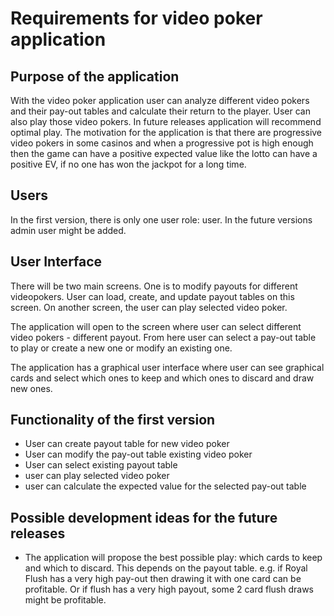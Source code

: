 # Requirements for video poker application

## Purpose of the application 

With the video poker application user can analyze different video pokers and their pay-out tables and calculate their return to the player. User can also play those video pokers.
In future releases application will recommend optimal play. The motivation for the application is that there are progressive video pokers 
in some casinos and when a progressive pot is high enough then the game can have a positive expected value like the lotto can have a positive EV, 
if no one has won the jackpot for a long time. 

## Users

In the first version, there is only one user role: user. In the future versions admin user might be added.

## User Interface

There will be two main screens. One is to modify payouts for different videopokers. User can load, create, and update payout tables on this screen. On another screen, the user can play selected video poker.

The application will open to the screen where user can select different video pokers - different payout. From here user can select a pay-out table to play or create a new one or modify an existing one.

The application has a graphical user interface where user can see graphical cards and select which ones to keep and which ones to discard and draw new ones. 

## Functionality of the first version

- User can create payout table for new video poker
- User can modify the pay-out table existing video poker
- User can select existing payout table
- user can play selected video poker
- user can calculate the expected value for the selected pay-out table 

## Possible development ideas for the future releases
- The application will propose the best possible play:
which cards to keep and which to discard. This depends on the payout table. e.g. if Royal Flush has a very high pay-out then drawing it with one card can be profitable. Or if flush has a very high payout, some 2 card flush draws might be profitable.
    
